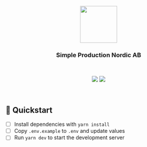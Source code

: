 <p align="center">
	<img src="../web/static/icons/android-chrome-512x512.png" height="100" />
</p>
<h3 align="center">Simple Production Nordic AB</h3>
<br/>
<p align="center">
	<img src="https://img.shields.io/website?down_message=down&up_message=up&url=https%3A%2F%2Fsimpleproduction.se" />
	<img src="https://img.shields.io/github/package-json/v/simple-production/web" />
</p>

<br/>

## 🚀 Quickstart

- [ ] Install dependencies with `yarn install`
- [ ] Copy `.env.example` to `.env` and update values
- [ ] Run `yarn dev` to start the development server

